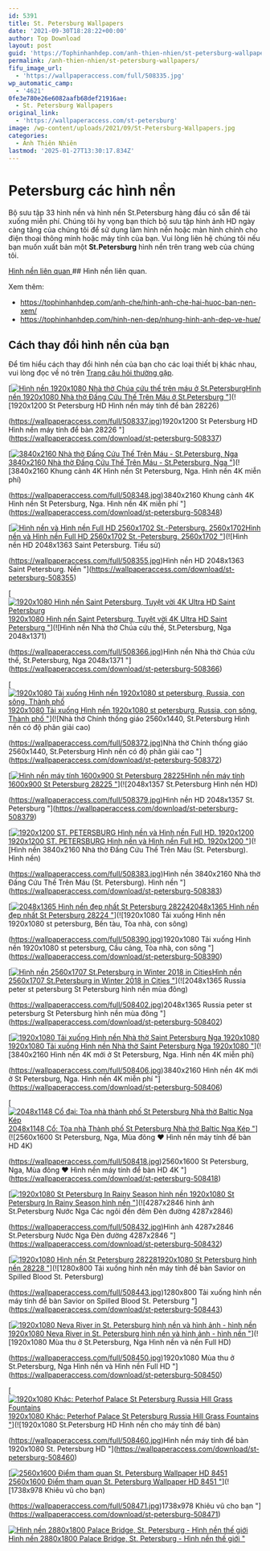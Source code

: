 ```yaml
---
id: 5391
title: St. Petersburg Wallpapers
date: '2021-09-30T18:28:22+00:00'
author: Top Download
layout: post
guid: 'https://Tophinhanhdep.com/anh-thien-nhien/st-petersburg-wallpapers/'
permalink: /anh-thien-nhien/st-petersburg-wallpapers/
fifu_image_url:
  - 'https://wallpaperaccess.com/full/508335.jpg'
wp_automatic_camp:
  - '4621'
0fe3e780e26e6082aafb68def21916ae:
  - St. Petersburg Wallpapers
original_link:
  - 'https://wallpaperaccess.com/st-petersburg'
image: /wp-content/uploads/2021/09/St-Petersburg-Wallpapers.jpg
categories:
  - Ảnh Thiên Nhiên
lastmod: '2025-01-27T13:30:17.834Z'
---
```

# Petersburg các hình nền

Bộ sưu tập 33 hình nền và hình nền St.Petersburg hàng đầu có sẵn để tải xuống miễn phí. Chúng tôi hy vọng bạn thích bộ sưu tập hình ảnh HD ngày càng tăng của chúng tôi để sử dụng làm hình nền hoặc màn hình chính cho điện thoại thông minh hoặc máy tính của bạn. Vui lòng liên hệ chúng tôi nếu bạn muốn xuất bản một **St.Petersburg** hình nền trên trang web của chúng tôi.

[Hình nền liên quan ](#related) ## Hình nền liên quan.

   
 Xem thêm:

   
- <https://tophinhanhdep.com/anh-che/hinh-anh-che-hai-huoc-ban-nen-xem/>
- <https://tophinhanhdep.com/hinh-nen-dep/nhung-hinh-anh-dep-ve-hue/>

## Cách thay đổi hình nền của bạn

Để tìm hiểu cách thay đổi hình nền của bạn cho các loại thiết bị khác nhau, vui lòng đọc về nó trên [Trang câu hỏi thường gặp](https://tophinhanhdep.com/faq/).

  
[[![Hình nền 1920x1080 Nhà thờ Chúa cứu thế trên máu ở St.Petersburg](https://wallpaperaccess.com/full/508335.jpg)Hình nền 1920x1080 Nhà thờ Đấng Cứu Thế Trên Máu ở St.Petersburg "](https://wallpaperaccess.com/download/st-petersburg-508335)](![1920x1200 St Petersburg HD Hình nền máy tính để bàn 28226)

(https://wallpaperaccess.com/full/508337.jpg)1920x1200 St Petersburg HD Hình nền máy tính để bàn 28226 "](https://wallpaperaccess.com/download/st-petersburg-508337)

[[![3840x2160 Nhà thờ Đấng Cứu Thế Trên Máu - St.Petersburg, Nga](https://wallpaperaccess.com/full/493920.jpg)3840x2160 Nhà thờ Đấng Cứu Thế Trên Máu - St.Petersburg, Nga "](https://wallpaperaccess.com/download/st-petersburg-493920)](![3840x2160 Khung cảnh 4K Hình nền St Petersburg, Nga.  Hình nền 4K miễn phí)

(https://wallpaperaccess.com/full/508348.jpg)3840x2160 Khung cảnh 4K Hình nền St Petersburg, Nga. Hình nền 4K miễn phí "](https://wallpaperaccess.com/download/st-petersburg-508348)

[[![Hình nền và Hình nền Full HD 2560x1702 St.-Petersburg.  2560x1702](https://wallpaperaccess.com/full/508353.jpg)Hình nền và Hình nền Full HD 2560x1702 St.-Petersburg. 2560x1702 "](https://wallpaperaccess.com/download/st-petersburg-508353)](![Hình nền HD 2048x1363 Saint Petersburg.  Tiểu sử)

(https://wallpaperaccess.com/full/508355.jpg)Hình nền HD 2048x1363 Saint Petersburg. Nền "](https://wallpaperaccess.com/download/st-petersburg-508355)

[[![1920x1080 Hình nền Saint Petersburg, Tuyệt vời 4K Ultra HD Saint Petersburg](https://wallpaperaccess.com/full/508358.jpg)1920x1080 Hình nền Saint Petersburg, Tuyệt vời 4K Ultra HD Saint Petersburg "](https://wallpaperaccess.com/download/st-petersburg-508358)](![Hình nền Nhà thờ Chúa cứu thế, St.Petersburg, Nga 2048x1371)

(https://wallpaperaccess.com/full/508366.jpg)Hình nền Nhà thờ Chúa cứu thế, St.Petersburg, Nga 2048x1371 "](https://wallpaperaccess.com/download/st-petersburg-508366)

[[![1920x1080 Tải xuống Hình nền 1920x1080 st petersburg, Russia, con sông, Thành phố](https://wallpaperaccess.com/full/508369.jpg)1920x1080 Tải xuống Hình nền 1920x1080 st petersburg, Russia, con sông, Thành phố "](https://wallpaperaccess.com/download/st-petersburg-508369)](![Nhà thờ Chính thống giáo 2560x1440, St.Petersburg Hình nền có độ phân giải cao)

(https://wallpaperaccess.com/full/508372.jpg)Nhà thờ Chính thống giáo 2560x1440, St.Petersburg Hình nền có độ phân giải cao "](https://wallpaperaccess.com/download/st-petersburg-508372)

[[![Hình nền máy tính 1600x900 St Petersburg 28225](https://wallpaperaccess.com/full/508375.jpg)Hình nền máy tính 1600x900 St Petersburg 28225 "](https://wallpaperaccess.com/download/st-petersburg-508375)](![2048x1357 St.Petersburg Hình nền HD)

(https://wallpaperaccess.com/full/508379.jpg)Hình nền HD 2048x1357 St. Petersburg "](https://wallpaperaccess.com/download/st-petersburg-508379)

[[![1920x1200 ST.  PETERSBURG Hình nền và Hình nền Full HD.  1920x1200](https://wallpaperaccess.com/full/508382.jpg)1920x1200 ST. PETERSBURG Hình nền và Hình nền Full HD. 1920x1200 "](https://wallpaperaccess.com/download/st-petersburg-508382)](![Hình nền 3840x2160 Nhà thờ Đấng Cứu Thế Trên Máu (St. Petersburg).  Hình nền)

(https://wallpaperaccess.com/full/508383.jpg)Hình nền 3840x2160 Nhà thờ Đấng Cứu Thế Trên Máu (St. Petersburg). Hình nền "](https://wallpaperaccess.com/download/st-petersburg-508383)

[[![2048x1365 Hình nền đẹp nhất St Petersburg 28224](https://wallpaperaccess.com/full/508386.jpg)2048x1365 Hình nền đẹp nhất St Petersburg 28224 "](https://wallpaperaccess.com/download/st-petersburg-508386)](![1920x1080 Tải xuống Hình nền 1920x1080 st petersburg, Bến tàu, Tòa nhà, con sông)

(https://wallpaperaccess.com/full/508390.jpg)1920x1080 Tải xuống Hình nền 1920x1080 st petersburg, Cầu cảng, Tòa nhà, con sông "](https://wallpaperaccess.com/download/st-petersburg-508390)

[[![Hình nền 2560x1707 St.Petersburg in Winter 2018 in Cities](https://wallpaperaccess.com/full/508398.jpg)Hình nền 2560x1707 St.Petersburg in Winter 2018 in Cities "](https://wallpaperaccess.com/download/st-petersburg-508398)](![2048x1365 Russia peter st petersburg St Petersburg hình nền mùa đông)

(https://wallpaperaccess.com/full/508402.jpg)2048x1365 Russia peter st petersburg St Petersburg hình nền mùa đông "](https://wallpaperaccess.com/download/st-petersburg-508402)

[[![1920x1080 Tải xuống Hình nền Nhà thờ Saint Petersburg Nga 1920x1080](https://wallpaperaccess.com/full/508405.jpg)1920x1080 Tải xuống Hình nền Nhà thờ Saint Petersburg Nga 1920x1080 "](https://wallpaperaccess.com/download/st-petersburg-508405)](![3840x2160 Hình nền 4K mới ở St Petersburg, Nga.  Hình nền 4K miễn phí)

(https://wallpaperaccess.com/full/508406.jpg)3840x2160 Hình nền 4K mới ở St Petersburg, Nga. Hình nền 4K miễn phí "](https://wallpaperaccess.com/download/st-petersburg-508406)

[[![2048x1148 Cổ đại: Tòa nhà thành phố St Petersburg Nhà thờ Baltic Nga Kép](https://wallpaperaccess.com/full/508413.jpg)2048x1148 Cổ: Tòa nhà Thành phố St Petersburg Nhà thờ Baltic Nga Kép "](https://wallpaperaccess.com/download/st-petersburg-508413)](![2560x1600 St Petersburg, Nga, Mùa đông ❤ Hình nền máy tính để bàn HD 4K)

(https://wallpaperaccess.com/full/508418.jpg)2560x1600 St Petersburg, Nga, Mùa đông ❤ Hình nền máy tính để bàn HD 4K "](https://wallpaperaccess.com/download/st-petersburg-508418)

[[![1920x1080 St Petersburg In Rainy Season hình nền](https://wallpaperaccess.com/full/508429.jpg) 1920x1080 St Petersburg In Rainy Season hình nền "](https://wallpaperaccess.com/download/st-petersburg-508429)](![4287x2846 hình ảnh St.Petersburg Nước Nga Các ngôi đền đêm Đèn đường 4287x2846)

(https://wallpaperaccess.com/full/508432.jpg)Hình ảnh 4287x2846 St.Petersburg Nước Nga Đèn đường 4287x2846 "](https://wallpaperaccess.com/download/st-petersburg-508432)

[[![1920x1080 Hình nền St Petersburg 28228](https://wallpaperaccess.com/full/508441.jpg)1920x1080 St Petersburg hình nền 28228 "](https://wallpaperaccess.com/download/st-petersburg-508441)](![1280x800 Tải xuống hình nền máy tính để bàn Savior on Spilled Blood St. Petersburg)

(https://wallpaperaccess.com/full/508443.jpg)1280x800 Tải xuống hình nền máy tính để bàn Savior on Spilled Blood St. Petersburg "](https://wallpaperaccess.com/download/st-petersburg-508443)

[[![1920x1080 Neva River in St. Petersburg hình nền và hình ảnh - hình nền](https://wallpaperaccess.com/full/508446.jpg)1920x1080 Neva River in St. Petersburg hình nền và hình ảnh - hình nền "](https://wallpaperaccess.com/download/st-petersburg-508446)](![1920x1080 Mùa thu ở St.Petersburg, Nga Hình nền và nền Full HD)

(https://wallpaperaccess.com/full/508450.jpg)1920x1080 Mùa thu ở St.Petersburg, Nga Hình nền và Hình nền Full HD "](https://wallpaperaccess.com/download/st-petersburg-508450)

[[![1920x1080 Khác: Peterhof Palace St Petersburg Russia Hill Grass Fountains](https://wallpaperaccess.com/full/508453.jpg)1920x1080 Khác: Peterhof Palace St Petersburg Russia Hill Grass Fountains "](https://wallpaperaccess.com/download/st-petersburg-508453)](![1920x1080 St.Petersburg HD Hình nền cho máy tính để bàn)

(https://wallpaperaccess.com/full/508460.jpg)Hình nền máy tính để bàn 1920x1080 St. Petersburg HD "](https://wallpaperaccess.com/download/st-petersburg-508460)

[[![2560x1600 Điểm tham quan St. Petersburg Wallpaper HD 8451](https://wallpaperaccess.com/full/508464.jpg)2560x1600 Điểm tham quan St. Petersburg Wallpaper HD 8451 "](https://wallpaperaccess.com/download/st-petersburg-508464)](![1738x978 Khiêu vũ cho bạn)

(https://wallpaperaccess.com/full/508471.jpg)1738x978 Khiêu vũ cho bạn "](https://wallpaperaccess.com/download/st-petersburg-508471)

[![Hình nền 2880x1800 Palace Bridge, St. Petersburg - Hình nền thế giới](https://wallpaperaccess.com/full/508502.jpg)Hình nền 2880x1800 Palace Bridge, St. Petersburg - Hình nền thế giới "](https://wallpaperaccess.com/download/st-petersburg-508502)
